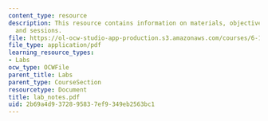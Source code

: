 ```yaml
---
content_type: resource
description: This resource contains information on materials, objectives, metal deformation
  and sessions.
file: https://ol-ocw-studio-app-production.s3.amazonaws.com/courses/6-163-strobe-project-laboratory-fall-2005/2b69a4d9372895837ef9349eb2563bc1_lab_notes.pdf
file_type: application/pdf
learning_resource_types:
- Labs
ocw_type: OCWFile
parent_title: Labs
parent_type: CourseSection
resourcetype: Document
title: lab_notes.pdf
uid: 2b69a4d9-3728-9583-7ef9-349eb2563bc1
---
```

